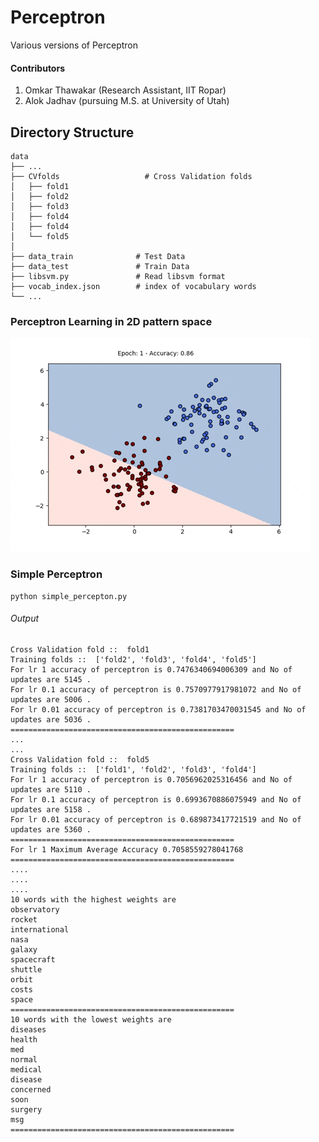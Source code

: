 # Perceptron
Various versions of Perceptron 

#### Contributors
1. Omkar Thawakar (Research Assistant, IIT Ropar)
2. Alok Jadhav (pursuing M.S. at University of Utah)

## Directory Structure

    data
    ├── ...
    ├── CVfolds                   # Cross Validation folds
    │   ├── fold1          
    │   ├── fold2
    │   ├── fold3
    │   ├── fold4
    │   ├── fold4
    │   └── fold5 
    │
    ├── data_train              # Test Data
    ├── data_test               # Train Data
    ├── libsvm.py               # Read libsvm format
    ├── vocab_index.json        # index of vocabulary words
    └── ...
    
### Perceptron Learning in 2D pattern space
![](data/perceptron_learning.gif)

### Simple Perceptron
```
python simple_percepton.py
```
###### Output
```
Cross Validation fold ::  fold1
Training folds ::  ['fold2', 'fold3', 'fold4', 'fold5']
For lr 1 accuracy of perceptron is 0.7476340694006309 and No of updates are 5145 .
For lr 0.1 accuracy of perceptron is 0.7570977917981072 and No of updates are 5006 .
For lr 0.01 accuracy of perceptron is 0.7381703470031545 and No of updates are 5036 .
==================================================
...
...
Cross Validation fold ::  fold5
Training folds ::  ['fold1', 'fold2', 'fold3', 'fold4']
For lr 1 accuracy of perceptron is 0.7056962025316456 and No of updates are 5110 .
For lr 0.1 accuracy of perceptron is 0.6993670886075949 and No of updates are 5158 .
For lr 0.01 accuracy of perceptron is 0.689873417721519 and No of updates are 5360 .
==================================================
For lr 1 Maximum Average Accuracy 0.7058559278041768
==================================================
....
....
....
10 words with the highest weights are
observatory
rocket
international
nasa
galaxy
spacecraft
shuttle
orbit
costs
space
==================================================
10 words with the lowest weights are
diseases
health
med
normal
medical
disease
concerned
soon
surgery
msg
==================================================
```

